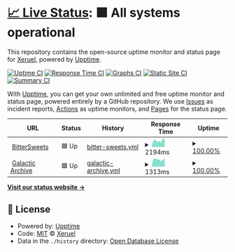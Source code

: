 # [📈 Live Status](https://xeruel.github.io/upptime): <!--live status--> **🟩 All systems operational**

This repository contains the open-source uptime monitor and status page for [Xeruel](https://bittersweets.kr/), powered by [Upptime](https://github.com/upptime/upptime).

[![Uptime CI](https://github.com/xeruel/upptime/workflows/Uptime%20CI/badge.svg)](https://github.com/xeruel/upptime/actions?query=workflow%3A%22Uptime+CI%22)
[![Response Time CI](https://github.com/xeruel/upptime/workflows/Response%20Time%20CI/badge.svg)](https://github.com/xeruel/upptime/actions?query=workflow%3A%22Response+Time+CI%22)
[![Graphs CI](https://github.com/xeruel/upptime/workflows/Graphs%20CI/badge.svg)](https://github.com/xeruel/upptime/actions?query=workflow%3A%22Graphs+CI%22)
[![Static Site CI](https://github.com/xeruel/upptime/workflows/Static%20Site%20CI/badge.svg)](https://github.com/xeruel/upptime/actions?query=workflow%3A%22Static+Site+CI%22)
[![Summary CI](https://github.com/xeruel/upptime/workflows/Summary%20CI/badge.svg)](https://github.com/xeruel/upptime/actions?query=workflow%3A%22Summary+CI%22)

With [Upptime](https://upptime.js.org), you can get your own unlimited and free uptime monitor and status page, powered entirely by a GitHub repository. We use [Issues](https://github.com/xeruel/upptime/issues) as incident reports, [Actions](https://github.com/xeruel/upptime/actions) as uptime monitors, and [Pages](https://xeruel.github.io/upptime) for the status page.

<!--start: status pages-->
<!-- This summary is generated by Upptime (https://github.com/upptime/upptime) -->
<!-- Do not edit this manually, your changes will be overwritten -->
<!-- prettier-ignore -->
| URL | Status | History | Response Time | Uptime |
| --- | ------ | ------- | ------------- | ------ |
| <img alt="" src="https://icons.duckduckgo.com/ip3/bittersweets.net.ico" height="13"> [BitterSweets](https://bittersweets.net/) | 🟩 Up | [bitter-sweets.yml](https://github.com/xeruel/upptime/commits/HEAD/history/bitter-sweets.yml) | <details><summary><img alt="Response time graph" src="./graphs/bitter-sweets/response-time-week.png" height="20"> 2194ms</summary><br><a href="https://uptime.bittersweets.net/history/bitter-sweets"><img alt="Response time 2471" src="https://img.shields.io/endpoint?url=https%3A%2F%2Fraw.githubusercontent.com%2Fxeruel%2Fupptime%2FHEAD%2Fapi%2Fbitter-sweets%2Fresponse-time.json"></a><br><a href="https://uptime.bittersweets.net/history/bitter-sweets"><img alt="24-hour response time 2481" src="https://img.shields.io/endpoint?url=https%3A%2F%2Fraw.githubusercontent.com%2Fxeruel%2Fupptime%2FHEAD%2Fapi%2Fbitter-sweets%2Fresponse-time-day.json"></a><br><a href="https://uptime.bittersweets.net/history/bitter-sweets"><img alt="7-day response time 2194" src="https://img.shields.io/endpoint?url=https%3A%2F%2Fraw.githubusercontent.com%2Fxeruel%2Fupptime%2FHEAD%2Fapi%2Fbitter-sweets%2Fresponse-time-week.json"></a><br><a href="https://uptime.bittersweets.net/history/bitter-sweets"><img alt="30-day response time 2088" src="https://img.shields.io/endpoint?url=https%3A%2F%2Fraw.githubusercontent.com%2Fxeruel%2Fupptime%2FHEAD%2Fapi%2Fbitter-sweets%2Fresponse-time-month.json"></a><br><a href="https://uptime.bittersweets.net/history/bitter-sweets"><img alt="1-year response time 1833" src="https://img.shields.io/endpoint?url=https%3A%2F%2Fraw.githubusercontent.com%2Fxeruel%2Fupptime%2FHEAD%2Fapi%2Fbitter-sweets%2Fresponse-time-year.json"></a></details> | <details><summary><a href="https://uptime.bittersweets.net/history/bitter-sweets">100.00%</a></summary><a href="https://uptime.bittersweets.net/history/bitter-sweets"><img alt="All-time uptime 99.63%" src="https://img.shields.io/endpoint?url=https%3A%2F%2Fraw.githubusercontent.com%2Fxeruel%2Fupptime%2FHEAD%2Fapi%2Fbitter-sweets%2Fuptime.json"></a><br><a href="https://uptime.bittersweets.net/history/bitter-sweets"><img alt="24-hour uptime 100.00%" src="https://img.shields.io/endpoint?url=https%3A%2F%2Fraw.githubusercontent.com%2Fxeruel%2Fupptime%2FHEAD%2Fapi%2Fbitter-sweets%2Fuptime-day.json"></a><br><a href="https://uptime.bittersweets.net/history/bitter-sweets"><img alt="7-day uptime 100.00%" src="https://img.shields.io/endpoint?url=https%3A%2F%2Fraw.githubusercontent.com%2Fxeruel%2Fupptime%2FHEAD%2Fapi%2Fbitter-sweets%2Fuptime-week.json"></a><br><a href="https://uptime.bittersweets.net/history/bitter-sweets"><img alt="30-day uptime 98.75%" src="https://img.shields.io/endpoint?url=https%3A%2F%2Fraw.githubusercontent.com%2Fxeruel%2Fupptime%2FHEAD%2Fapi%2Fbitter-sweets%2Fuptime-month.json"></a><br><a href="https://uptime.bittersweets.net/history/bitter-sweets"><img alt="1-year uptime 99.85%" src="https://img.shields.io/endpoint?url=https%3A%2F%2Fraw.githubusercontent.com%2Fxeruel%2Fupptime%2FHEAD%2Fapi%2Fbitter-sweets%2Fuptime-year.json"></a></details>
| <img alt="" src="https://icons.duckduckgo.com/ip3/galactic.bittersweets.net.ico" height="13"> [Galactic Archive](https://galactic.bittersweets.net/) | 🟩 Up | [galactic-archive.yml](https://github.com/xeruel/upptime/commits/HEAD/history/galactic-archive.yml) | <details><summary><img alt="Response time graph" src="./graphs/galactic-archive/response-time-week.png" height="20"> 1313ms</summary><br><a href="https://uptime.bittersweets.net/history/galactic-archive"><img alt="Response time 1642" src="https://img.shields.io/endpoint?url=https%3A%2F%2Fraw.githubusercontent.com%2Fxeruel%2Fupptime%2FHEAD%2Fapi%2Fgalactic-archive%2Fresponse-time.json"></a><br><a href="https://uptime.bittersweets.net/history/galactic-archive"><img alt="24-hour response time 1480" src="https://img.shields.io/endpoint?url=https%3A%2F%2Fraw.githubusercontent.com%2Fxeruel%2Fupptime%2FHEAD%2Fapi%2Fgalactic-archive%2Fresponse-time-day.json"></a><br><a href="https://uptime.bittersweets.net/history/galactic-archive"><img alt="7-day response time 1313" src="https://img.shields.io/endpoint?url=https%3A%2F%2Fraw.githubusercontent.com%2Fxeruel%2Fupptime%2FHEAD%2Fapi%2Fgalactic-archive%2Fresponse-time-week.json"></a><br><a href="https://uptime.bittersweets.net/history/galactic-archive"><img alt="30-day response time 1347" src="https://img.shields.io/endpoint?url=https%3A%2F%2Fraw.githubusercontent.com%2Fxeruel%2Fupptime%2FHEAD%2Fapi%2Fgalactic-archive%2Fresponse-time-month.json"></a><br><a href="https://uptime.bittersweets.net/history/galactic-archive"><img alt="1-year response time 1709" src="https://img.shields.io/endpoint?url=https%3A%2F%2Fraw.githubusercontent.com%2Fxeruel%2Fupptime%2FHEAD%2Fapi%2Fgalactic-archive%2Fresponse-time-year.json"></a></details> | <details><summary><a href="https://uptime.bittersweets.net/history/galactic-archive">100.00%</a></summary><a href="https://uptime.bittersweets.net/history/galactic-archive"><img alt="All-time uptime 98.01%" src="https://img.shields.io/endpoint?url=https%3A%2F%2Fraw.githubusercontent.com%2Fxeruel%2Fupptime%2FHEAD%2Fapi%2Fgalactic-archive%2Fuptime.json"></a><br><a href="https://uptime.bittersweets.net/history/galactic-archive"><img alt="24-hour uptime 100.00%" src="https://img.shields.io/endpoint?url=https%3A%2F%2Fraw.githubusercontent.com%2Fxeruel%2Fupptime%2FHEAD%2Fapi%2Fgalactic-archive%2Fuptime-day.json"></a><br><a href="https://uptime.bittersweets.net/history/galactic-archive"><img alt="7-day uptime 100.00%" src="https://img.shields.io/endpoint?url=https%3A%2F%2Fraw.githubusercontent.com%2Fxeruel%2Fupptime%2FHEAD%2Fapi%2Fgalactic-archive%2Fuptime-week.json"></a><br><a href="https://uptime.bittersweets.net/history/galactic-archive"><img alt="30-day uptime 100.00%" src="https://img.shields.io/endpoint?url=https%3A%2F%2Fraw.githubusercontent.com%2Fxeruel%2Fupptime%2FHEAD%2Fapi%2Fgalactic-archive%2Fuptime-month.json"></a><br><a href="https://uptime.bittersweets.net/history/galactic-archive"><img alt="1-year uptime 97.09%" src="https://img.shields.io/endpoint?url=https%3A%2F%2Fraw.githubusercontent.com%2Fxeruel%2Fupptime%2FHEAD%2Fapi%2Fgalactic-archive%2Fuptime-year.json"></a></details>

<!--end: status pages-->

[**Visit our status website →**](https://xeruel.github.io/upptime)

## 📄 License

- Powered by: [Upptime](https://github.com/upptime/upptime)
- Code: [MIT](./LICENSE) © [Xeruel](https://bittersweets.kr/)
- Data in the `./history` directory: [Open Database License](https://opendatacommons.org/licenses/odbl/1-0/)
